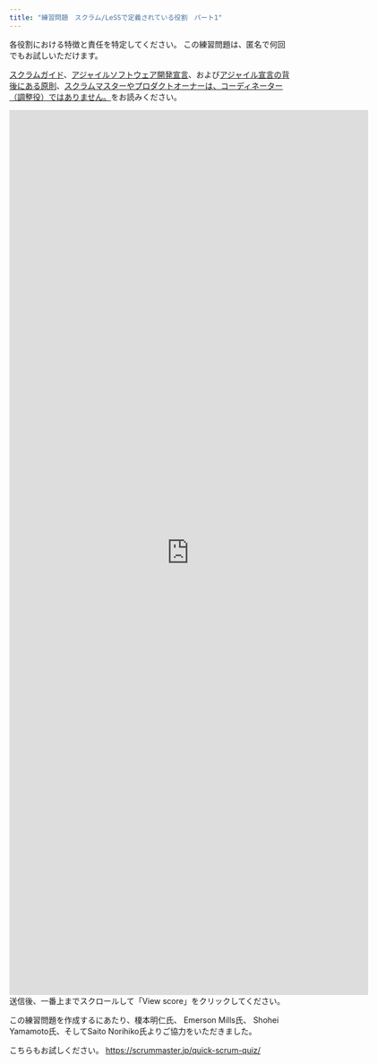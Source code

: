 ```yaml
---
title: "練習問題　スクラム/LeSSで定義されている役割　パート1"
---
```

各役割における特徴と責任を特定してください。 この練習問題は、匿名で何回でもお試しいただけます。

[スクラムガイド](/scrum-guide)、[アジャイルソフトウェア開発宣言](https://agilemanifesto.org/iso/ja/manifesto.html)、および[アジャイル宣言の背後にある原則](https://agilemanifesto.org/iso/ja/principles.html)、[スクラムマスターやプロダクトオーナーは、コーディネーター（調整役）ではありません。](/scrum-masters-and-product-owners-are-not-coordinators)をお読みください。

<iframe src="https://docs.google.com/forms/d/e/1FAIpQLSfnQVHxDju_VHqEBhd6jLMUlNQBOIi9iVCgTiZQfz7em0z7yg/viewform?embedded=true" width="641" height="1581" frameborder="0" marginheight="0" marginwidth="0">Loading…</iframe>
送信後、一番上までスクロールして「View score」をクリックしてください。

この練習問題を作成するにあたり、榎本明仁氏、 Emerson Mills氏、 Shohei Yamamoto氏、そしてSaito Norihiko氏よりご協力をいただきました。

こちらもお試しください。  <https://scrummaster.jp/quick-scrum-quiz/>